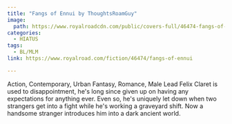 ```yaml
---
title: "Fangs of Ennui by ThoughtsRoamGuy"
image:
  path: https://www.royalroadcdn.com/public/covers-full/46474-fangs-of-ennui.jpg
categories:
  - HIATUS
tags:
  - BL/MLM
link: https://www.royalroad.com/fiction/46474/fangs-of-ennui

---
```

Action, Contemporary, Urban Fantasy, Romance, Male Lead
Felix Claret is used to disappointment, he's long since given up on having any expectations for anything ever. Even so, he's uniquely let down when two strangers get into a fight while he's working a graveyard shift. Now a handsome stranger introduces him into a dark ancient world.